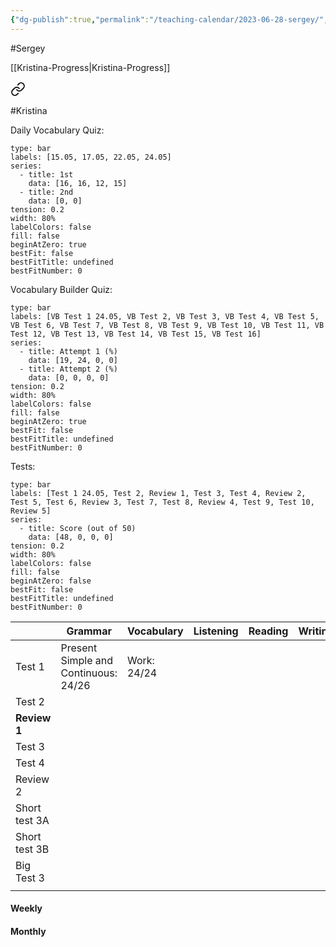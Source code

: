 ```yaml
---
{"dg-publish":true,"permalink":"/teaching-calendar/2023-06-28-sergey/","title":"Sergey"}
---
```


#Sergey 

[[Kristina-Progress\|Kristina-Progress]]


<div class="transclusion internal-embed is-loaded"><a class="markdown-embed-link" href="/kristina-progress/" aria-label="Open link"><svg xmlns="http://www.w3.org/2000/svg" width="24" height="24" viewBox="0 0 24 24" fill="none" stroke="currentColor" stroke-width="2" stroke-linecap="round" stroke-linejoin="round" class="svg-icon lucide-link"><path d="M10 13a5 5 0 0 0 7.54.54l3-3a5 5 0 0 0-7.07-7.07l-1.72 1.71"></path><path d="M14 11a5 5 0 0 0-7.54-.54l-3 3a5 5 0 0 0 7.07 7.07l1.71-1.71"></path></svg></a><div class="markdown-embed">






#Kristina 

Daily Vocabulary Quiz:
```chart
type: bar
labels: [15.05, 17.05, 22.05, 24.05]
series:
  - title: 1st
    data: [16, 16, 12, 15]
  - title: 2nd
    data: [0, 0]
tension: 0.2
width: 80%
labelColors: false
fill: false
beginAtZero: true
bestFit: false
bestFitTitle: undefined
bestFitNumber: 0
```
Vocabulary Builder Quiz:
```chart
type: bar
labels: [VB Test 1 24.05, VB Test 2, VB Test 3, VB Test 4, VB Test 5, VB Test 6, VB Test 7, VB Test 8, VB Test 9, VB Test 10, VB Test 11, VB Test 12, VB Test 13, VB Test 14, VB Test 15, VB Test 16]
series:
  - title: Attempt 1 (%)
    data: [19, 24, 0, 0]
  - title: Attempt 2 (%)
    data: [0, 0, 0, 0]
tension: 0.2
width: 80%
labelColors: false
fill: false
beginAtZero: true
bestFit: false
bestFitTitle: undefined
bestFitNumber: 0
```

Tests:

```chart
type: bar
labels: [Test 1 24.05, Test 2, Review 1, Test 3, Test 4, Review 2, Test 5, Test 6, Review 3, Test 7, Test 8, Review 4, Test 9, Test 10, Review 5]
series:
  - title: Score (out of 50)
    data: [48, 0, 0, 0]
tension: 0.2
width: 80%
labelColors: false
fill: false
beginAtZero: false
bestFit: false
bestFitTitle: undefined
bestFitNumber: 0
```


|                | Grammar               | Vocabulary                                 | Listening  | Reading        | Writing    |
| -------------- | --------------------- | ------------------------------------------ | ---------- | -------------- | ---------- |
| Test 1  |  Present Simple and Continuous: 24/26   | Work: 24/24                           |            |                |            |
| Test 2  |   |                                   |            |                |            |
| **Review 1** |  |  |  |  |  |
| Test 3  | |               |            |                |            |
| Test 4 |                       |                                            |            |                |            |
| Review 2    |                       |                                            |            |                |            |
| Short test 3A  |                       |                                            |            |                |            |
| Short test 3B  |                       |                                            |            |                |            |
| Big Test 3     |                       |                                            |            |                |            |
|                |                       |                                            |            |                |            |
#### Weekly



#### Monthly



</div></div>
